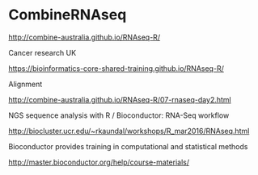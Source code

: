 # CombineRNAseq

http://combine-australia.github.io/RNAseq-R/



Cancer research UK

https://bioinformatics-core-shared-training.github.io/RNAseq-R/




Alignment

http://combine-australia.github.io/RNAseq-R/07-rnaseq-day2.html



NGS sequence analysis with R / Bioconductor: RNA-Seq workflow

http://biocluster.ucr.edu/~rkaundal/workshops/R_mar2016/RNAseq.html


Bioconductor provides training in computational and statistical methods

http://master.bioconductor.org/help/course-materials/

#
